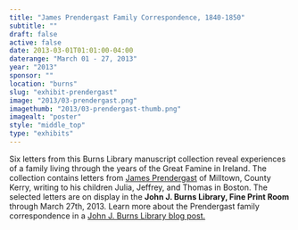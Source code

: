 ```yaml
---
title: "James Prendergast Family Correspondence, 1840-1850"
subtitle: ""
draft: false
active: false
date: 2013-03-01T01:01:00-04:00
daterange: "March 01 - 27, 2013"
year: "2013"
sponsor: ""
location: "burns"
slug: "exhibit-prendergast"
image: "2013/03-prendergast.png"
imagethumb: "2013/03-prendergast-thumb.png"
imagealt: "poster"
style: "middle_top"
type: "exhibits"
---
```


Six letters from this Burns Library manuscript collection reveal experiences of a family living through the years of the Great Famine in Ireland. The collection contains letters from <a href="http://hdl.handle.net/2345/1121" target="_blank" rel="noopener">James Prendergast</a> of Milltown, County Kerry, writing to his children Julia, Jeffrey, and Thomas in Boston. The selected letters are on display in the <strong>John J. Burns Library, Fine Print Room</strong> through March 27th, 2013. Learn more about the Prendergast family correspondence in a <a href="http://johnjburnslibrary.wordpress.com/2013/02/18/5658/" target="_blank" rel="noopener">John J. Burns Library blog post.</a>

<!--

Active:
  Yes (will appear on Exhibit's homepage)
  No (will not appear on Exhibit's homepage, but will appear in archives)

Gallery locations: 
  Burns Library (burns)
  Theology and Ministry Library (tml)
  O'Neill Level One (lvl1)
  O'Neill Level Three (lvl3)
  O'Neill Reading Room (reading)
  O'Neill Reading Room Back Wall (backwall)
  O'Neill Lobby (lobby)
  History Dept, Stokes Hall (stokes)
  Bapst Exhibits (bapsts)
  Archived Bapst Exhibits (bapstsarchive)
  
Need spaces for:

  Virtual Exhibits (virtual)
  Tip O'Neill (tiponeill)

Style:
  Poster on left, text on right (default)
  Poster on right, text on left (right)
  Poster large, centered above text (middle_top)
  Poster large, centered below text (middle_down)

-->

